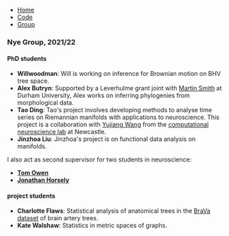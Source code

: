 <link rel="stylesheet" type="text/css" href="/css/main.css">
<meta name="keywords" content="Tom Nye; probability; statistics; Newcastle; geometry; phylogenetics; phylogenetic tree;">

<div class="topnav">
<ul>
  <li style="display:none;"></li>
  <li><a href="index.md">Home</a></li>
  <li><a href="code.md">Code</a></li>
  <li><a href="group.md">Group</a></li>
</ul>
</div>


### Nye Group, 2021/22

#### PhD students

* **Willwoodman**: Will is working on inference for Brownian motion on BHV tree space.
* **Alex Butryn**: Supported by a Leverhulme grant joint with [Martin Smith](https://smithlabdurham.github.io/) at Durham University, Alex works on inferring phylogenies from morphological data. 
* **Tao Ding**: Tao's project involves developing methods to analyse time series on Riemannian manifolds with applications to neuroscience. This project is a collaboration with [Yujiang Wang](https://www.ncl.ac.uk/computing/staff/profile/yujiangwang.html) from the [computational neuroscience lab](https://sites.google.com/view/cnnp-lab/) at Newcastle. 
* **Jinzhoa Liu**: Jinzhoa's project is on functional data analysis on manifolds. 

I also act as second supervisor for two students in neuroscience:
* **[Tom Owen](https://www.ncl.ac.uk/bigdata/people/people/owentom.html)**
* **[Jonathan Horsely](https://www.ncl.ac.uk/bigdata/people/people/horsleyjonathan.html)**

#### project students

* **Charlotte Flaws**: Statistical analysis of anatomical trees in the [BraVa dataset](http://cng.gmu.edu/brava/all_subjects.php?clear=1) of brain artery trees.
* **Kate Walshaw**: Statistics in metric spaces of graphs. 
